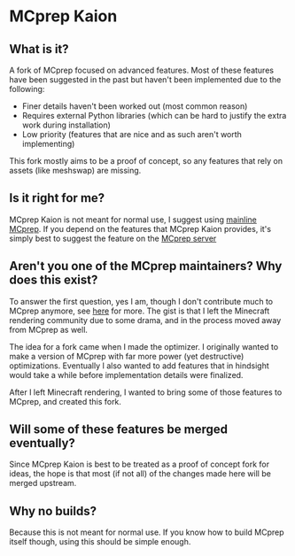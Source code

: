# MCprep Kaion

## What is it?
A fork of MCprep focused on advanced features. Most of these features have been suggested in the past but haven't been implemented due to the following:
* Finer details haven't been worked out (most common reason)
* Requires external Python libraries (which can be hard to justify the extra work during installation)
* Low priority (features that are nice and as such aren't worth implementing)

This fork mostly aims to be a proof of concept, so any features that rely on assets (like meshswap) are missing.

## Is it right for me?
MCprep Kaion is not meant for normal use, I suggest using [mainline MCprep](https://github.com/TheDuckCow/MCprep). If you depend on the features that MCprep Kaion provides, it's simply best to suggest the feature on the [MCprep server](https://discord.gg/mb8hBUC)

## Aren't you one of the MCprep maintainers? Why does this exist?
To answer the first question, yes I am, though I don't contribute much to MCprep anymore, see [here](https://standingpadanimations.github.io/posts/goodbye-for-now/) for more. The gist is that I left the Minecraft rendering community due to some drama, and in the process moved away from MCprep as well.

The idea for a fork came when I made the optimizer. I originally wanted to make a version of MCprep with far more power (yet destructive) optimizations. Eventually I also wanted to add features that in hindsight would take a while before implementation details were finalized. 

After I left Minecraft rendering, I wanted to bring some of those features to MCprep, and created this fork.

## Will some of these features be merged eventually?
Since MCprep Kaion is best to be treated as a proof of concept fork for ideas, the hope is that most (if not all) of the changes made here will be merged upstream.

## Why no builds?
Because this is not meant for normal use. If you know how to build MCprep itself though, using this should be simple enough.
